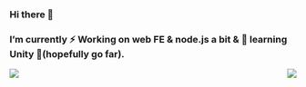 ### Hi there 👋

### I’m currently ⚡ Working on web FE & node.js a bit & 🌱 learning Unity 💬(hopefully go far).

<!-- visit log example -->
<!-- ![Profile Views](http://img.shields.io/badge/%E4%B8%AA%E4%BA%BA%E5%B0%81%E9%9D%A2%E8%A7%82%E7%9C%8B%E6%AC%A1%E6%95%B0-999+-blue) -->
<img align="right" src="https://img.shields.io/endpoint?url=https://hits.dwyl.com/kisekiremi/kisekiremi.json&color=pink" />

<!-- 
「kisekiremi/kisekiremi」 is a ✨ _special_ ✨ repository because its `README.md` (this file) appears on your GitHub profile.

Here are some ideas to get you started:
- 🔭 I’m currently working on ...
- 🌱 I’m currently learning...
- 👯 I’m looking to collaborate on ...
- 🤔 I’m looking for help with ...
- 💬 Ask me about ...
- 📫 How to reach me: ...
- 😄 Pronouns: ...
- ⚡ Fun fact: ...
-->

<!-- total log -->
<img src="https://github-readme-stats.vercel.app/api?username=kisekiremi&show_icons=true&icon_color=0366d6&text_color=24292e&bg_color=ffffff&hide_title=true" />
